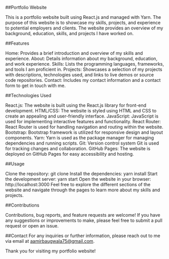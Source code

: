 ##Portfolio Website

This is a portfolio website built using React.js and managed with Yarn. The purpose of this website is to showcase my skills, projects, and experience to potential employers and clients. The website provides an overview of my background, education, skills, and projects I have worked on.

##Features

Home: Provides a brief introduction and overview of my skills and experience.
About: Details information about my background, education, and work experience.
Skills: Lists the programming languages, frameworks, and tools I am proficient in.
Projects: Showcases a selection of my projects with descriptions, technologies used, and links to live demos or source code repositories.
Contact: Includes my contact information and a contact form to get in touch with me.

##Technologies Used

React.js: The website is built using the React.js library for front-end development.
HTML/CSS: The website is styled using HTML and CSS to create an appealing and user-friendly interface.
JavaScript: JavaScript is used for implementing interactive features and functionality.
React Router: React Router is used for handling navigation and routing within the website.
Bootstrap: Bootstrap framework is utilized for responsive design and layout components.
Yarn: Yarn is used as the package manager for managing dependencies and running scripts.
Git: Version control system Git is used for tracking changes and collaboration.
GitHub Pages: The website is deployed on GitHub Pages for easy accessibility and hosting.

##Usage

Clone the repository: git clone <repository-url>
Install the dependencies: yarn install
Start the development server: yarn start
Open the website in your browser: http://localhost:3000
Feel free to explore the different sections of the website and navigate through the pages to learn more about my skills and projects.

##Contributions

Contributions, bug reports, and feature requests are welcome! If you have any suggestions or improvements to make, please feel free to submit a pull request or open an issue.

##Contact
For any inquiries or further information, please reach out to me via email at aamirbaugwala75@gmail.com.

Thank you for visiting my portfolio website!
